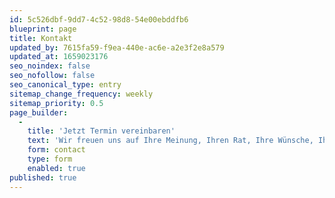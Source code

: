 ```yaml
---
id: 5c526dbf-9dd7-4c52-98d8-54e00ebddfb6
blueprint: page
title: Kontakt
updated_by: 7615fa59-f9ea-440e-ac6e-a2e3f2e8a579
updated_at: 1659023176
seo_noindex: false
seo_nofollow: false
seo_canonical_type: entry
sitemap_change_frequency: weekly
sitemap_priority: 0.5
page_builder:
  -
    title: 'Jetzt Termin vereinbaren'
    text: 'Wir freuen uns auf Ihre Meinung, Ihren Rat, Ihre Wünsche, Ihr Lob oder auch Tadel. Wir stehen Ihnen jederzeit zur Verfügung!'
    form: contact
    type: form
    enabled: true
published: true
---
```

